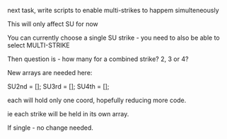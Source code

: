 next task, write scripts to enable multi-strikes to happem simulteneously

This will only affect SU for now

You can currently choose a single SU strike - you need to also be able to select MULTI-STRIKE

Then question is - how many for a combined strike? 2, 3 or 4?

New arrays are needed here:

SU2nd = [];
SU3rd = [];
SU4th = [];

each will hold only one coord, hopefully reducing more code.

ie each strike will be held in its own array.

If single - no change needed.
